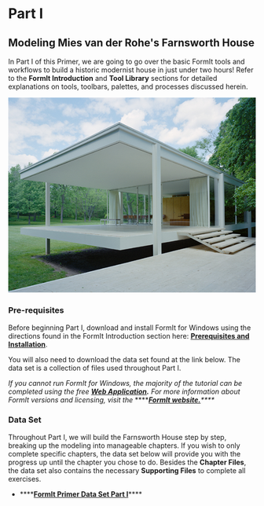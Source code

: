 # Part I

## Modeling Mies van der Rohe's Farnsworth House

In Part I of this Primer, we are going to go over the basic FormIt tools and workflows to build a historic modernist house in just under two hours! Refer to the **FormIt Introduction** and **Tool Library** sections for detailed explanations on tools, toolbars, palettes, and processes discussed herein.



![The Farnsworth House](../../.gitbook/assets/49e004f3-d500-4890-9188-e8a87c1e396a-2.png)

### Pre-requisites

Before beginning Part I, download and install FormIt for Windows using the directions found in the FormIt Introduction section here: [**Prerequisites and Installation**](../../formit-introduction/prerequisites-and-installation.md).

You will also need to download the data set found at the link below. The data set is a collection of files used throughout Part I.

_If you cannot run FormIt for Windows, the majority of the tutorial can be completed using the free_ [_**Web Application**_](https://formit.autodesk.com/app)_**.** For more information about FormIt versions and licensing, visit the_ ****[_**FormIt website.**_](https://formit.autodesk.com)_\*\*\*\*_

### Data Set

Throughout Part I, we will build the Farnsworth House step by step, breaking up the modeling into manageable chapters. If you wish to only complete specific chapters, the data set below will provide you with the progress up until the chapter you chose to do. Besides the **Chapter Files**, the data set also contains the necessary **Supporting Files** to complete all exercises.

* \*\*\*\*[**FormIt Primer Data Set Part I**](https://formit-help.s3.amazonaws.com/FormIt+Primer+Part+1+Datasets.zip)\*\*\*\*

